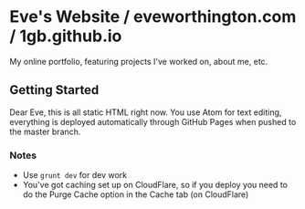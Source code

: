 # Eve's Website / eveworthington.com / 1gb.github.io

My online portfolio, featuring projects I've worked on, about me, etc.

## Getting Started

Dear Eve, this is all static HTML right now. You use Atom for text editing, everything is deployed automatically through GitHub Pages when pushed to the master branch.

### Notes

* Use `grunt dev` for dev work
* You've got caching set up on CloudFlare, so if you deploy you need to do the Purge Cache option in the Cache tab (on CloudFlare)
